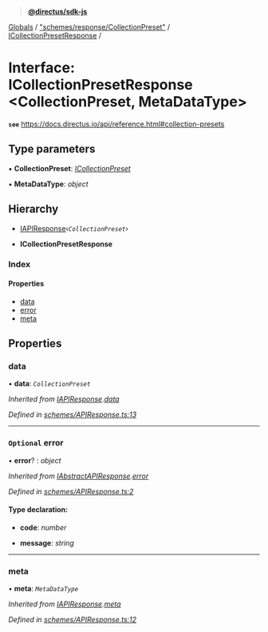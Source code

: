 > **[@directus/sdk-js](../README.md)**

[Globals](../README.md) / ["schemes/response/CollectionPreset"](../modules/_schemes_response_collectionpreset_.md) / [ICollectionPresetResponse](_schemes_response_collectionpreset_.icollectionpresetresponse.md) /

# Interface: ICollectionPresetResponse <**CollectionPreset, MetaDataType**>

**`see`** https://docs.directus.io/api/reference.html#collection-presets

## Type parameters

▪ **CollectionPreset**: *[ICollectionPreset](_schemes_directus_collectionpreset_.icollectionpreset.md)*

▪ **MetaDataType**: *object*

## Hierarchy

  * [IAPIResponse](_schemes_apiresponse_.iapiresponse.md)‹*`CollectionPreset`*›

  * **ICollectionPresetResponse**

### Index

#### Properties

* [data](_schemes_response_collectionpreset_.icollectionpresetresponse.md#data)
* [error](_schemes_response_collectionpreset_.icollectionpresetresponse.md#optional-error)
* [meta](_schemes_response_collectionpreset_.icollectionpresetresponse.md#meta)

## Properties

###  data

• **data**: *`CollectionPreset`*

*Inherited from [IAPIResponse](_schemes_apiresponse_.iapiresponse.md).[data](_schemes_apiresponse_.iapiresponse.md#data)*

*Defined in [schemes/APIResponse.ts:13](https://github.com/direcuts/sdk-js/tree/master/schemes/APIResponse.ts#L13)*

___

### `Optional` error

• **error**? : *object*

*Inherited from [IAbstractAPIResponse](_schemes_apiresponse_.iabstractapiresponse.md).[error](_schemes_apiresponse_.iabstractapiresponse.md#optional-error)*

*Defined in [schemes/APIResponse.ts:2](https://github.com/direcuts/sdk-js/tree/master/schemes/APIResponse.ts#L2)*

#### Type declaration:

* **code**: *number*

* **message**: *string*

___

###  meta

• **meta**: *`MetaDataType`*

*Inherited from [IAPIResponse](_schemes_apiresponse_.iapiresponse.md).[meta](_schemes_apiresponse_.iapiresponse.md#meta)*

*Defined in [schemes/APIResponse.ts:12](https://github.com/direcuts/sdk-js/tree/master/schemes/APIResponse.ts#L12)*